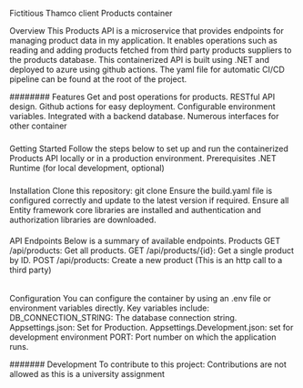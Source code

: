 Fictitious Thamco client Products container

Overview
This Products API is a microservice that provides endpoints for managing product data in my application. It enables operations such as reading and adding products fetched from third party products suppliers  to the products database. This containerized API is built using .NET and deployed to azure using github actions.  The yaml file for automatic CI/CD pipeline can be found at the root of the project. 

########
Features
Get and post operations for products.
RESTful API design.
Github actions for easy deployment.
Configurable environment variables.
Integrated with a backend database.
Numerous interfaces for  other container

#####
Getting Started
Follow the steps below to set up and run the containerized Products API locally or in a production environment.
Prerequisites
.NET Runtime (for local development, optional)

###
Installation
Clone this repository:
git clone <repository-url>
Ensure the build.yaml file is configured correctly and update to the latest version if required.
Ensure all Entity framework core libraries are installed and authentication and authorization libraries are downloaded.

####
API Endpoints
Below is a summary of available endpoints.
Products
GET /api/products: Get all products.
GET /api/products/{id}: Get a single product by ID.
POST /api/products: Create a new product (This is an http call to a third party)

######
Configuration
You can configure the container by using an .env file or environment variables directly. Key variables include:
DB_CONNECTION_STRING: The database connection string.
Appsettings.json: Set for Production.
Appsettings.Development.json: set for development environment
PORT: Port number on which the application runs.

#######
Development
To contribute to this project: Contributions are not allowed as this is a university assignment
